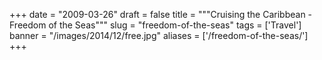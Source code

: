 
+++
date = "2009-03-26"
draft = false
title = """Cruising the Caribbean - Freedom of the Seas"""
slug = "freedom-of-the-seas"
tags = ['Travel']
banner = "/images/2014/12/free.jpg"
aliases = ['/freedom-of-the-seas/']
+++


<object height="312" width="510"><param name="movie" value="http://www.youtube.com/v/QEWHl4QzS98&hl=en_US&fs=1&rel=0&color1=0x2b405b&color2=0x6b8ab6&hd=1"></param><param name="allowFullScreen" value="true"></param><param name="allowscriptaccess" value="always"></param><embed allowfullscreen="true" allowscriptaccess="always" height="312" src="http://www.youtube.com/v/QEWHl4QzS98&hl=en_US&fs=1&rel=0&color1=0x2b405b&color2=0x6b8ab6&hd=1" type="application/x-shockwave-flash" width="510"></embed></object>




